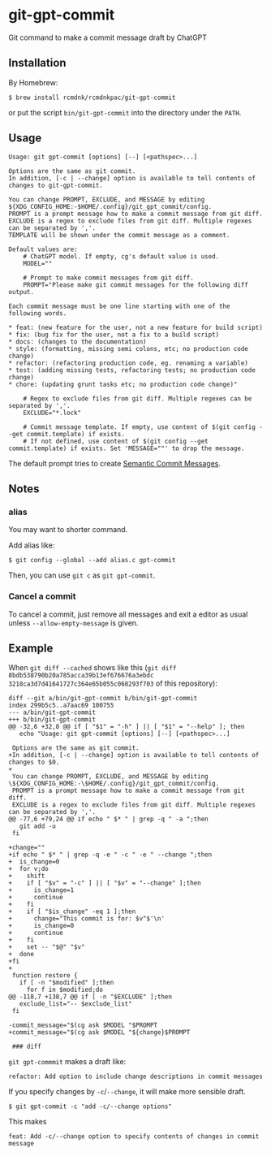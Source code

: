 # git-gpt-commit

Git command to make a commit message draft by ChatGPT

## Installation

By Homebrew:

```
$ brew install rcmdnk/rcmdnkpac/git-gpt-commit
```

or put the script `bin/git-gpt-commit` into the directory under the `PATH`.

## Usage


```
Usage: git gpt-commit [options] [--] [<pathspec>...]

Options are the same as git commit.
In addition, [-c | --change] option is available to tell contents of changes to git-gpt-commit.

You can change PROMPT, EXCLUDE, and MESSAGE by editing ${XDG_CONFIG_HOME:-$HOME/.config}/git_gpt_commit/config.
PROMPT is a prompt message how to make a commit message from git diff.
EXCLUDE is a regex to exclude files from git diff. Multiple regexes can be separated by ','.
TEMPLATE will be shown under the commit message as a comment.

Default values are:
    # ChatGPT model. If empty, cg's default value is used.
    MODEL=""

    # Prompt to make commit messages from git diff.
    PROMPT="Please make git commit messages for the following diff output.

Each commit message must be one line starting with one of the following words.

* feat: (new feature for the user, not a new feature for build script)
* fix: (bug fix for the user, not a fix to a build script)
* docs: (changes to the documentation)
* style: (formatting, missing semi colons, etc; no production code change)
* refactor: (refactoring production code, eg. renaming a variable)
* test: (adding missing tests, refactoring tests; no production code change)
* chore: (updating grunt tasks etc; no production code change)"

    # Regex to exclude files from git diff. Multiple regexes can be separated by ','.
    EXCLUDE="*.lock"

    # Commit message template. If empty, use content of $(git config --get commit.template) if exists.
    # If not defined, use content of $(git config --get commit.template) if exists. Set 'MESSAGE=""' to drop the message.
```

The default prompt tries to create
[Semantic Commit Messages](https://gist.github.com/joshbuchea/6f47e86d2510bce28f8e7f42ae84c716).

## Notes

### alias

You may want to shorter command.

Add alias like:

```
$ git config --global --add alias.c gpt-commit
```

Then, you can use `git c` as `git gpt-commit`.

### Cancel a commit

To cancel a commit, just remove all messages and exit a editor as usual unless `--allow-empty-message` is given.

## Example

When `git diff --cached` shows like this (`git diff 8bdb538790b20a785acca39b13ef676676a3ebdc 3218ca3d7d41641727c364e65b055c068293f703` of this repository):

```
diff --git a/bin/git-gpt-commit b/bin/git-gpt-commit
index 299b5c5..a7aac69 100755
--- a/bin/git-gpt-commit
+++ b/bin/git-gpt-commit
@@ -32,6 +32,8 @@ if [ "$1" = "-h" ] || [ "$1" = "--help" ]; then
   echo "Usage: git gpt-commit [options] [--] [<pathspec>...]
 
 Options are the same as git commit.
+In addition, [-c | --change] option is available to tell contents of changes to $0.
+
 You can change PROMPT, EXCLUDE, and MESSAGE by editing \${XDG_CONFIG_HOME:-\$HOME/.config}/git_gpt_commit/config.
 PROMPT is a prompt message how to make a commit message from git diff.
 EXCLUDE is a regex to exclude files from git diff. Multiple regexes can be separated by ','.
@@ -77,6 +79,24 @@ if echo " $* " | grep -q " -a ";then
   git add -u
 fi
 
+change=""
+if echo " $* " | grep -q -e " -c " -e " --change ";then
+  is_change=0
+  for v;do
+    shift
+    if [ "$v" = "-c" ] || [ "$v" = "--change" ];then
+      is_change=1
+      continue
+    fi
+    if [ "$is_change" -eq 1 ];then
+      change="This commit is for: $v"$'\n'
+      is_change=0
+      continue
+    fi
+    set -- "$@" "$v"
+  done
+fi
+
 function restore {
   if [ -n "$modified" ];then
     for f in $modified;do
@@ -118,7 +138,7 @@ if [ -n "$EXCLUDE" ];then
   exclude_list="-- $exclude_list"
 fi
 
-commit_message="$(cg ask $MODEL "$PROMPT
+commit_message="$(cg ask $MODEL "${change}$PROMPT
 
 ### diff
```

`git gpt-commmit` makes a draft like:

```
refactor: Add option to include change descriptions in commit messages
```

If you specify changes by `-c`/`--change`, it will make more sensible draft.

```
$ git gpt-commit -c "add -c/--change options"
```

This makes

```
feat: Add -c/--change option to specify contents of changes in commit message
```





 
